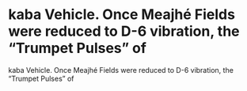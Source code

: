 # kaba Vehicle. Once Meajhé Fields were reduced to D-6 vibration, the “Trumpet Pulses” of

kaba Vehicle. Once Meajhé Fields were reduced to D-6 vibration, the “Trumpet Pulses” of